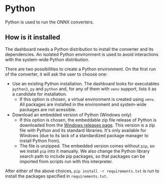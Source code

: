 # Python

Python is used to run the ONNX converters.

## How is it installed

The dashboard needs a Python distribution to install the converter and its dependencies. An isolated Python environment is used to avoid interactions with the system-wide Python distribution.

There are two possibilities to create a Python environment. On the first run of the converter, it will ask the user to choose one:

* Use an existing Python installation. The dashboard looks for executables `python3`, `py` and `python` and, for any of them with `venv` support, lists it as a candidate for installation.
    * If this option is chosen, a virtual environment is created using `venv`. All packages are installed in the environment and system-wide packages are not acessible.
* Download an embedded version of Python (Windows only)
    * If this option is chosen, the embeddable zip file release of Python is downloaded from the [Windows releases page](https://www.python.org/downloads/windows/). This version is a zip file with Python and its standard libraries. It's only available for Windows (due to its lack of a standardized package manager to install Python from).
    * The file is unzipped. The embedded version comes without `pip`, so we install `pip` into it manually. We also change the Python library search path to include pip packages, so that packages can be imported from scripts run with this interpreter.

After either of the above choices, `pip install -r requirements.txt` is run to install the packages specified in `requirements.txt`.

